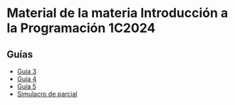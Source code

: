 # Material de la materia Introducción a la Programación 1C2024

## Guías

- [Guía 3](/guia3.hs)
- [Guía 4](/guia4.hs)
- [Guía 5](/guia5.hs)
- [Simulacro de parcial](/simulacro-parcial)
